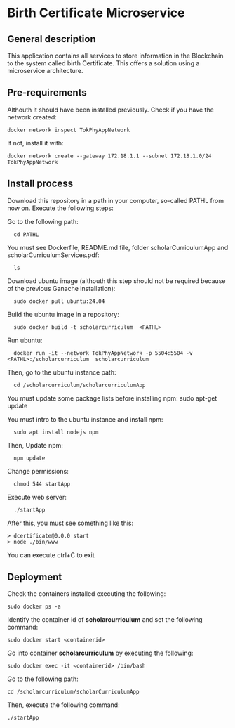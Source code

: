 # Birth Certificate Microservice
## General description
  This application contains all services to store information in the Blockchain to the system called birth Certificate. This offers a solution using a microservice architecture.

## Pre-requirements
  Althouth it should have been installed previously. Check if you have the network created:    

    docker network inspect TokPhyAppNetwork

  If not, install it with:

    docker network create --gateway 172.18.1.1 --subnet 172.18.1.0/24 TokPhyAppNetwork

 
## Install process
  Download this repository in a path in your computer, so-called PATHL from now on.  Execute the following steps: 

  Go to the following path:
      
      cd PATHL  
  
  You must see Dockerfile, README.md file, folder scholarCurriculumApp and scholarCurriculumServices.pdf:
      
      ls 
  
  Download ubuntu image (althouth this step should not be required because of the previous Ganache installation):
      
      sudo docker pull ubuntu:24.04
    
  Build the ubuntu image in a repository:
      
      sudo docker build -t scholarcurriculum  <PATHL>

  Run ubuntu: 
      
      docker run -it --network TokPhyAppNetwork -p 5504:5504 -v <PATHL>:/scholarcurriculum  scholarcurriculum

  Then, go to the ubuntu instance path:
      
      cd /scholarcurriculum/scholarcurriculumApp

  You must update some package lists before installing npm:
      sudo apt-get update
  
  You must intro to the ubuntu instance and install npm:
      
      sudo apt install nodejs npm
  
  Then, Update npm:
      
      npm update

  Change permissions:
      
      chmod 544 startApp

  Execute web server:
      
      ./startApp

  After this, you must see something like this:
    
    > dcertificate@0.0.0 start
    > node ./bin/www

  You can execute ctrl+C to exit

## Deployment
  Check the containers installed executing the following:
    
    sudo docker ps -a

  Identify the container id of **scholarcurriculum** and set the following command:
    
    sudo docker start <containerid>

  Go into container **scholarcurriculum** by executing the following:
    
    sudo docker exec -it <containerid> /bin/bash

  Go to the following path:
    
    cd /scholarcurriculum/scholarCurriculumApp

  Then, execute the following command:
    
    ./startApp

